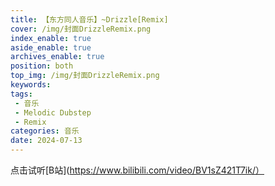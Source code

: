 ```yaml
---
title: 【东方同人音乐】~Drizzle[Remix]
cover: /img/封面DrizzleRemix.png
index_enable: true
aside_enable: true
archives_enable: true
position: both
top_img: /img/封面DrizzleRemix.png
keywords: 
tags:
 - 音乐
 - Melodic Dubstep
 - Remix
categories: 音乐
date: 2024-07-13
---
```

点击试听[B站](https://www.bilibili.com/video/BV1sZ421T7ik/）